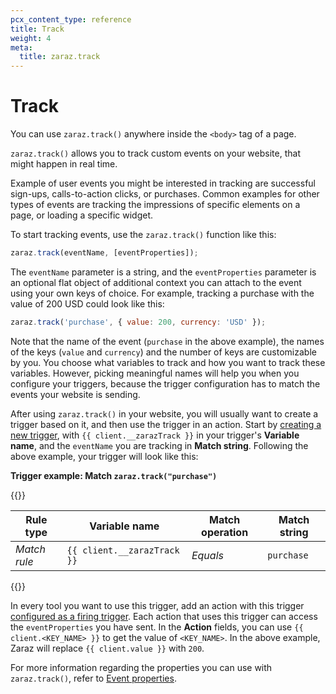 ```yaml
---
pcx_content_type: reference
title: Track
weight: 4
meta:
  title: zaraz.track
---
```


# Track

You can use `zaraz.track()` anywhere inside the `<body>` tag of a page.

`zaraz.track()` allows you to track custom events on your website, that might happen in real time.

Example of user events you might be interested in tracking are successful sign-ups, calls-to-action clicks, or purchases. Common examples for other types of events are tracking the impressions of specific elements on a page, or loading a specific widget.

To start tracking events, use the `zaraz.track()` function like this:

```js
zaraz.track(eventName, [eventProperties]);
```

The `eventName` parameter is a string, and the `eventProperties` parameter is an optional flat object of additional context you can attach to the event using your own keys of choice. For example, tracking a purchase with the value of 200 USD could look like this:

```js
zaraz.track('purchase', { value: 200, currency: 'USD' });
```

Note that the name of the event (`purchase` in the above example), the names of the keys (`value` and `currency`) and the number of keys are customizable by you. You choose what variables to track and how you want to track these variables. However, picking meaningful names will help you when you configure your triggers, because the trigger configuration has to match the events your website is sending.

After using `zaraz.track()` in your website, you will usually want to create a trigger based on it, and then use the trigger in an action. Start by [creating a new trigger](/zaraz/get-started/create-trigger/), with `{{ client.__zarazTrack }}` in your trigger's **Variable name**, and the `eventName` you are tracking in **Match string**. Following the above example, your trigger will look like this:

**Trigger example: Match `zaraz.track("purchase")`**

{{<table-wrap>}}

| Rule type    | Variable name               | Match operation | Match string |
| ------------ | --------------------------- | --------------- | ------------ |
| _Match rule_ | `{{ client.__zarazTrack }}` | _Equals_        | `purchase`   |

{{</table-wrap>}}

In every tool you want to use this trigger, add an action with this trigger [configured as a firing trigger](/zaraz/get-started/create-actions/). Each action that uses this trigger can access the `eventProperties` you have sent. In the **Action** fields, you can use `{{ client.<KEY_NAME> }}` to get the value of `<KEY_NAME>`. In the above example, Zaraz will replace `{{ client.value }}` with `200`.

For more information regarding the properties you can use with `zaraz.track()`, refer to [Event properties](/zaraz/reference/properties-reference/#event-properties).
